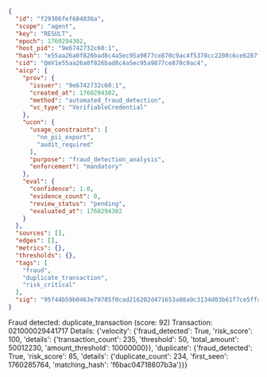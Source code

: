 ```json
{
  "id": "f29306fef684036a",
  "scope": "agent",
  "key": "RESULT",
  "epoch": 1760294302,
  "host_pid": "9e6742732c60:1",
  "hash": "e55aa26a0f826bad8c4a5ec95a9877ce870c9ac4f5378cc2208c6ce6287fb1af",
  "cid": "QmV1e55aa26a0f826bad8c4a5ec95a9877ce870c9ac4",
  "aicp": {
    "prov": {
      "issuer": "9e6742732c60:1",
      "created_at": 1760294302,
      "method": "automated_fraud_detection",
      "vc_type": "VerifiableCredential"
    },
    "ucon": {
      "usage_constraints": [
        "no_pii_export",
        "audit_required"
      ],
      "purpose": "fraud_detection_analysis",
      "enforcement": "mandatory"
    },
    "eval": {
      "confidence": 1.0,
      "evidence_count": 0,
      "review_status": "pending",
      "evaluated_at": 1760294302
    }
  },
  "sources": [],
  "edges": [],
  "metrics": {},
  "thresholds": {},
  "tags": [
    "fraud",
    "duplicate_transaction",
    "risk_critical"
  ],
  "sig": "95f44b59b0463e79785f0cad216202d471653a08a9c3134d03b61f7ce5ffa047"
}
```

Fraud detected: duplicate_transaction (score: 92)
Transaction: 021000029441717
Details: {'velocity': {'fraud_detected': True, 'risk_score': 100, 'details': {'transaction_count': 235, 'threshold': 50, 'total_amount': 50012230, 'amount_threshold': 10000000}}, 'duplicate': {'fraud_detected': True, 'risk_score': 85, 'details': {'duplicate_count': 234, 'first_seen': 1760285764, 'matching_hash': 'f6bac04718607b3a'}}}
